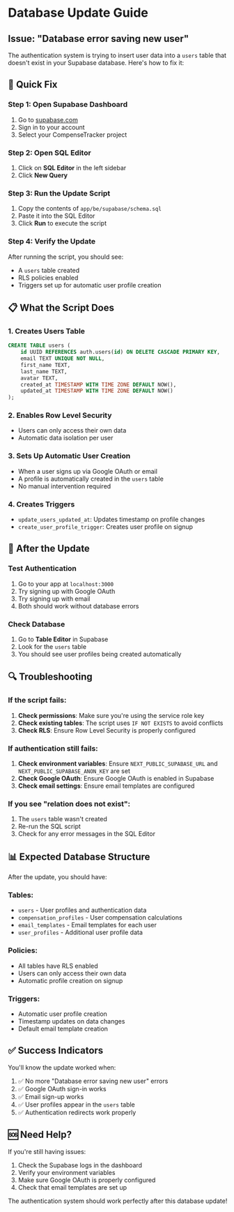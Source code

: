 # Database Update Guide

## Issue: "Database error saving new user"

The authentication system is trying to insert user data into a `users` table that doesn't exist in your Supabase database. Here's how to fix it:

## 🔧 Quick Fix

### Step 1: Open Supabase Dashboard
1. Go to [supabase.com](https://supabase.com)
2. Sign in to your account
3. Select your CompenseTracker project

### Step 2: Open SQL Editor
1. Click on **SQL Editor** in the left sidebar
2. Click **New Query**

### Step 3: Run the Update Script
1. Copy the contents of `app/be/supabase/schema.sql`
2. Paste it into the SQL Editor
3. Click **Run** to execute the script

### Step 4: Verify the Update
After running the script, you should see:
- A `users` table created
- RLS policies enabled
- Triggers set up for automatic user profile creation

## 📋 What the Script Does

### 1. Creates Users Table
```sql
CREATE TABLE users (
    id UUID REFERENCES auth.users(id) ON DELETE CASCADE PRIMARY KEY,
    email TEXT UNIQUE NOT NULL,
    first_name TEXT,
    last_name TEXT,
    avatar TEXT,
    created_at TIMESTAMP WITH TIME ZONE DEFAULT NOW(),
    updated_at TIMESTAMP WITH TIME ZONE DEFAULT NOW()
);
```

### 2. Enables Row Level Security
- Users can only access their own data
- Automatic data isolation per user

### 3. Sets Up Automatic User Creation
- When a user signs up via Google OAuth or email
- A profile is automatically created in the `users` table
- No manual intervention required

### 4. Creates Triggers
- `update_users_updated_at`: Updates timestamp on profile changes
- `create_user_profile_trigger`: Creates user profile on signup

## 🚀 After the Update

### Test Authentication
1. Go to your app at `localhost:3000`
2. Try signing up with Google OAuth
3. Try signing up with email
4. Both should work without database errors

### Check Database
1. Go to **Table Editor** in Supabase
2. Look for the `users` table
3. You should see user profiles being created automatically

## 🔍 Troubleshooting

### If the script fails:
1. **Check permissions**: Make sure you're using the service role key
2. **Check existing tables**: The script uses `IF NOT EXISTS` to avoid conflicts
3. **Check RLS**: Ensure Row Level Security is properly configured

### If authentication still fails:
1. **Check environment variables**: Ensure `NEXT_PUBLIC_SUPABASE_URL` and `NEXT_PUBLIC_SUPABASE_ANON_KEY` are set
2. **Check Google OAuth**: Ensure Google OAuth is enabled in Supabase
3. **Check email settings**: Ensure email templates are configured

### If you see "relation does not exist":
1. The `users` table wasn't created
2. Re-run the SQL script
3. Check for any error messages in the SQL Editor

## 📊 Expected Database Structure

After the update, you should have:

### Tables:
- `users` - User profiles and authentication data
- `compensation_profiles` - User compensation calculations
- `email_templates` - Email templates for each user
- `user_profiles` - Additional user profile data

### Policies:
- All tables have RLS enabled
- Users can only access their own data
- Automatic profile creation on signup

### Triggers:
- Automatic user profile creation
- Timestamp updates on data changes
- Default email template creation

## ✅ Success Indicators

You'll know the update worked when:
1. ✅ No more "Database error saving new user" errors
2. ✅ Google OAuth sign-in works
3. ✅ Email sign-up works
4. ✅ User profiles appear in the `users` table
5. ✅ Authentication redirects work properly

## 🆘 Need Help?

If you're still having issues:
1. Check the Supabase logs in the dashboard
2. Verify your environment variables
3. Make sure Google OAuth is properly configured
4. Check that email templates are set up

The authentication system should work perfectly after this database update!
